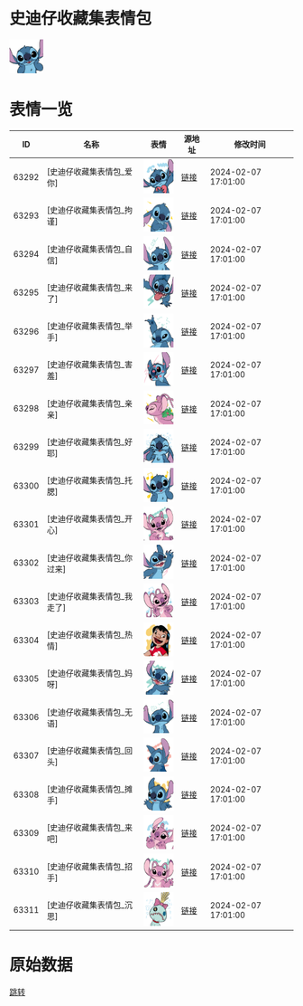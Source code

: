 # 史迪仔收藏集表情包

<img src="./cover.png" height="60" alt="cover" />

# 表情一览

|ID|名称|表情|源地址|修改时间|
|----|----|----|----|----|
|63292|[史迪仔收藏集表情包_爱你]|<img src="./pic/063292_%5B史迪仔收藏集表情包_爱你%5D.png" height="60" alt="爱你"/>|[链接](https://i0.hdslb.com/bfs/garb/5db077008aeda0646714c83cc871dc39c2c60ec3.png)|2024-02-07 17:01:00|
|63293|[史迪仔收藏集表情包_拘谨]|<img src="./pic/063293_%5B史迪仔收藏集表情包_拘谨%5D.png" height="60" alt="拘谨"/>|[链接](https://i0.hdslb.com/bfs/garb/d44ac311118895bd59ea74a395aee3b48f55c606.png)|2024-02-07 17:01:00|
|63294|[史迪仔收藏集表情包_自信]|<img src="./pic/063294_%5B史迪仔收藏集表情包_自信%5D.png" height="60" alt="自信"/>|[链接](https://i0.hdslb.com/bfs/garb/9878c951dbc08bf8685487121e1fb1acc6452b5c.png)|2024-02-07 17:01:00|
|63295|[史迪仔收藏集表情包_来了]|<img src="./pic/063295_%5B史迪仔收藏集表情包_来了%5D.png" height="60" alt="来了"/>|[链接](https://i0.hdslb.com/bfs/garb/500928cca319723169d0f739851c57f9b77a2233.png)|2024-02-07 17:01:00|
|63296|[史迪仔收藏集表情包_举手]|<img src="./pic/063296_%5B史迪仔收藏集表情包_举手%5D.png" height="60" alt="举手"/>|[链接](https://i0.hdslb.com/bfs/garb/36ada06b8e4255a6faabf25148fa86b7b98a0dfb.png)|2024-02-07 17:01:00|
|63297|[史迪仔收藏集表情包_害羞]|<img src="./pic/063297_%5B史迪仔收藏集表情包_害羞%5D.png" height="60" alt="害羞"/>|[链接](https://i0.hdslb.com/bfs/garb/8cc3bab86e759a77e19b36a5cb438a4900f45922.png)|2024-02-07 17:01:00|
|63298|[史迪仔收藏集表情包_亲亲]|<img src="./pic/063298_%5B史迪仔收藏集表情包_亲亲%5D.png" height="60" alt="亲亲"/>|[链接](https://i0.hdslb.com/bfs/garb/c5855fd0c03f5ca13c3f1e01bb91d0312acf5098.png)|2024-02-07 17:01:00|
|63299|[史迪仔收藏集表情包_好耶]|<img src="./pic/063299_%5B史迪仔收藏集表情包_好耶%5D.png" height="60" alt="好耶"/>|[链接](https://i0.hdslb.com/bfs/garb/238d09dcd28cf5b97fa8d887832ef3f33a99af05.png)|2024-02-07 17:01:00|
|63300|[史迪仔收藏集表情包_托腮]|<img src="./pic/063300_%5B史迪仔收藏集表情包_托腮%5D.png" height="60" alt="托腮"/>|[链接](https://i0.hdslb.com/bfs/garb/d4db65cc962179277bfee21b9063089cbbd1e848.png)|2024-02-07 17:01:00|
|63301|[史迪仔收藏集表情包_开心]|<img src="./pic/063301_%5B史迪仔收藏集表情包_开心%5D.png" height="60" alt="开心"/>|[链接](https://i0.hdslb.com/bfs/garb/741afa58296c6246fe1319f644c57ea7d67fc72d.png)|2024-02-07 17:01:00|
|63302|[史迪仔收藏集表情包_你过来]|<img src="./pic/063302_%5B史迪仔收藏集表情包_你过来%5D.png" height="60" alt="你过来"/>|[链接](https://i0.hdslb.com/bfs/garb/7e8e552c017288c3a010fac95cdd404507abf18f.png)|2024-02-07 17:01:00|
|63303|[史迪仔收藏集表情包_我走了]|<img src="./pic/063303_%5B史迪仔收藏集表情包_我走了%5D.png" height="60" alt="我走了"/>|[链接](https://i0.hdslb.com/bfs/garb/318136d8bf12fdfb22a63ad0e039c2429d274d52.png)|2024-02-07 17:01:00|
|63304|[史迪仔收藏集表情包_热情]|<img src="./pic/063304_%5B史迪仔收藏集表情包_热情%5D.png" height="60" alt="热情"/>|[链接](https://i0.hdslb.com/bfs/garb/a773884f8ffb138f36ea1d8a00d7d65e6f2eef0e.png)|2024-02-07 17:01:00|
|63305|[史迪仔收藏集表情包_妈呀]|<img src="./pic/063305_%5B史迪仔收藏集表情包_妈呀%5D.png" height="60" alt="妈呀"/>|[链接](https://i0.hdslb.com/bfs/garb/c2e5c932033e713e219d923030cd1a36970154ce.png)|2024-02-07 17:01:00|
|63306|[史迪仔收藏集表情包_无语]|<img src="./pic/063306_%5B史迪仔收藏集表情包_无语%5D.png" height="60" alt="无语"/>|[链接](https://i0.hdslb.com/bfs/garb/12112439632d317f048580a9ef651c9584108499.png)|2024-02-07 17:01:00|
|63307|[史迪仔收藏集表情包_回头]|<img src="./pic/063307_%5B史迪仔收藏集表情包_回头%5D.png" height="60" alt="回头"/>|[链接](https://i0.hdslb.com/bfs/garb/1e4b2227f4f08d9203ae50899c83e208c27753ff.png)|2024-02-07 17:01:00|
|63308|[史迪仔收藏集表情包_摊手]|<img src="./pic/063308_%5B史迪仔收藏集表情包_摊手%5D.png" height="60" alt="摊手"/>|[链接](https://i0.hdslb.com/bfs/garb/1e6357fe3d69fc278b081f59f0da40bfce8312bb.png)|2024-02-07 17:01:00|
|63309|[史迪仔收藏集表情包_来吧]|<img src="./pic/063309_%5B史迪仔收藏集表情包_来吧%5D.png" height="60" alt="来吧"/>|[链接](https://i0.hdslb.com/bfs/garb/9aaf8c06b4b1f656835e68122b1f116c0e6cac0c.png)|2024-02-07 17:01:00|
|63310|[史迪仔收藏集表情包_招手]|<img src="./pic/063310_%5B史迪仔收藏集表情包_招手%5D.png" height="60" alt="招手"/>|[链接](https://i0.hdslb.com/bfs/garb/0966fc9a87f16cae741c4cd0c3ff3d4277e5edf1.png)|2024-02-07 17:01:00|
|63311|[史迪仔收藏集表情包_沉思]|<img src="./pic/063311_%5B史迪仔收藏集表情包_沉思%5D.png" height="60" alt="沉思"/>|[链接](https://i0.hdslb.com/bfs/garb/9d71645ef3c168e4b0f8d68110b7713a3284e0d8.png)|2024-02-07 17:01:00|

# 原始数据

[跳转](./raw.json)

